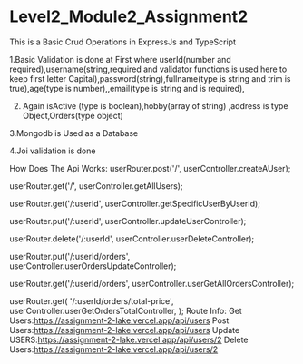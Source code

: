 # Level2_Module2_Assignment2
This is a Basic Crud Operations in ExpressJs and TypeScript  

1.Basic Validation is done at First where userId(number and required),username(string,required and validator functions is used here to keep first letter Capital),password(string),fullname(type is string and trim is true),age(type is number),,email(type is string and is required),  

2. Again isActive (type is boolean),hobby(array of string) ,address is type Object,Orders(type object)
   
3.Mongodb is Used as a Database  

4.Joi validation is done

  How Does The Api Works:
userRouter.post('/', userController.createAUser);

userRouter.get('/', userController.getAllUsers);

userRouter.get('/:userId', userController.getSpecificUserByUserId);

userRouter.put('/:userId', userController.updateUserController);

userRouter.delete('/:userId', userController.userDeleteController);

userRouter.put('/:userId/orders', userController.userOrdersUpdateController);

userRouter.get('/:userId/orders', userController.userGetAllOrdersController);

userRouter.get(
  '/:userId/orders/total-price',
  userController.userGetOrdersTotalController,
);
Route Info:
Get Users:https://assignment-2-lake.vercel.app/api/users
Post Users:https://assignment-2-lake.vercel.app/api/users
Update USERS:https://assignment-2-lake.vercel.app/api/users/2
Delete Users:https://assignment-2-lake.vercel.app/api/users/2
